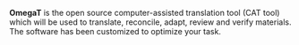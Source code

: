 **OmegaT** is the open source computer-assisted translation tool (CAT tool) which will be used to translate, reconcile, adapt, review and verify materials. The software has been customized to optimize your task.